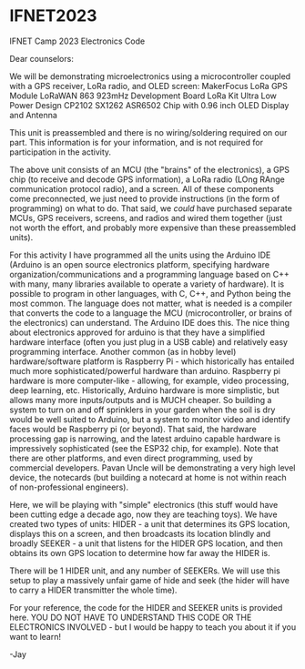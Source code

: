 # IFNET2023
IFNET Camp 2023 Electronics Code


Dear counselors:

We will be demonstrating microelectronics using a microcontroller coupled with a GPS receiver, LoRa radio, and OLED screen:
MakerFocus LoRa GPS Module LoRaWAN 863 923mHz Development Board LoRa Kit Ultra Low Power Design CP2102 SX1262 ASR6502 Chip with 0.96 inch OLED Display and Antenna

This unit is preassembled and there is no wiring/soldering required on our part. This information is for your information, and is not required for participation in the activity.

The above unit consists of an MCU (the "brains" of the electronics), a GPS chip (to receive and decode GPS information), a LoRa radio (LOng RAnge communication protocol radio), and a screen. All of these components come preconnected, we just need to provide instructions (in the form of programming) on what to do. That said, we *could* have purchased separate MCUs, GPS receivers, screens, and radios and wired them together (just not worth the effort, and probably more expensive than these preassembled units).

For this activity I have programmed all the units using the Arduino IDE (Arduino is an open source electronics platform, specifying hardware organization/communications and a programming language based on C++ with many, many libraries available to operate a variety of hardware). It is possible to program in other languages, with C, C++, and Python being the most common. The language does not matter, what is needed is a compiler that converts the code to a language the MCU (microcontroller, or brains of the electronics) can understand. The Arduino IDE does this. The nice thing about electronics approved for arduino is that they have a simplified hardware interface (often you just plug in a USB cable) and relatively easy programming interface. Another common (as in hobby level) hardware/software platform is Raspberry Pi - which historically has entailed much more sophisticated/powerful hardware than arduino. Raspberry pi hardware is more computer-like - allowing, for example, video processing, deep learning, etc. Historically, Arduino hardware is more simplistic, but allows many more inputs/outputs and is MUCH cheaper. So building a system to turn on and off sprinklers in your garden when the soil is dry would be well suited to Arduino, but a system to monitor video and identify faces would be Raspberry pi (or beyond). That said, the hardware processing gap is narrowing, and the latest arduino capable hardware is impressively sophisticated (see the ESP32 chip, for example).  Note that there are other platforms, and even direct programming, used by commercial developers. Pavan Uncle will be demonstrating a very high level device, the notecards (but building a notecard at home is not within reach of  non-professional engineers).

Here, we will be playing with "simple" electronics (this stuff would have been cutting edge a decade ago, now they are teaching toys). We have created two types of units:
HIDER - a unit that determines its GPS location, displays this on a screen, and then broadcasts its location blindly and broadly
SEEKER - a unit that listens for the HIDER GPS location, and then obtains its own GPS location to determine how far away the HIDER is.

There will be 1 HIDER unit, and any number of SEEKERs. We will use this setup to play a massively unfair game of hide and seek (the hider will have to carry a HIDER transmitter the whole time).

For your reference, the code for the HIDER and SEEKER units is provided here. YOU DO NOT HAVE TO UNDERSTAND THIS CODE OR THE ELECTRONICS INVOLVED - but I would be happy to teach you about it if you want to learn! 


-Jay
